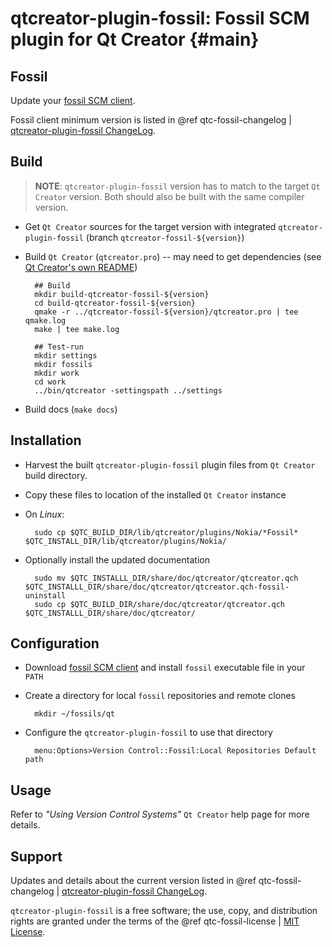 
qtcreator-plugin-fossil: Fossil SCM plugin for Qt Creator {#main}
=========================================================

Fossil
------

Update your [fossil SCM client][fossil-scm].

Fossil client minimum version is listed in
@ref qtc-fossil-changelog | [qtcreator-plugin-fossil ChangeLog][qtc-fossil-changelog].


Build
-----

> __NOTE__: `qtcreator-plugin-fossil` version has to match to the target
> `Qt Creator` version. Both should also be built with the same compiler version.

- Get `Qt Creator` sources for the target version with integrated
  `qtcreator-plugin-fossil` (branch `qtcreator-fossil-${version}`)
- Build `Qt Creator` (`qtcreator.pro`) -- may need to get dependencies
  (see [Qt Creator's own README][qtcreator-readme])

        ## Build
        mkdir build-qtcreator-fossil-${version}
        cd build-qtcreator-fossil-${version}
        qmake -r ../qtcreator-fossil-${version}/qtcreator.pro | tee qmake.log
        make | tee make.log

        ## Test-run
        mkdir settings
        mkdir fossils
        mkdir work
        cd work
        ../bin/qtcreator -settingspath ../settings

- Build docs (`make docs`)


[fossil-scm]: http://fossil-scm.org  "fossil distributed SCM"
[qtcreator-readme]: README "QtCreator README"
[qtc-fossil-license]: LICENSE-plugin-fossil.md "MIT License"
[qtc-fossil-changelog]: CHANGELOG-plugin-fossil.md "qtcreator-plugin-fossil ChangeLog"


Installation
------------

- Harvest the built `qtcreator-plugin-fossil` plugin files from `Qt Creator`
  build directory.
- Copy these files to location of the installed `Qt Creator` instance
- On _Linux_:

        sudo cp $QTC_BUILD_DIR/lib/qtcreator/plugins/Nokia/*Fossil*  $QTC_INSTALL_DIR/lib/qtcreator/plugins/Nokia/

- Optionally install the updated documentation

        sudo mv $QTC_INSTALLL_DIR/share/doc/qtcreator/qtcreator.qch $QTC_INSTALLL_DIR/share/doc/qtcreator/qtcreator.qch-fossil-uninstall
        sudo cp $QTC_BUILD_DIR/share/doc/qtcreator/qtcreator.qch $QTC_INSTALLL_DIR/share/doc/qtcreator/


Configuration
-------------

- Download [fossil SCM client][fossil-scm] and install `fossil` executable file
  in your `PATH`

- Create a directory for local `fossil` repositories and remote clones

        mkdir ~/fossils/qt

- Configure the `qtcreator-plugin-fossil` to use that directory

        menu:Options>Version Control::Fossil:Local Repositories Default path


Usage
-----

Refer to _"Using Version Control Systems"_ `Qt Creator` help page for more
details.


Support
-------

Updates and details about the current version listed in
@ref qtc-fossil-changelog | [qtcreator-plugin-fossil ChangeLog][qtc-fossil-changelog].

`qtcreator-plugin-fossil` is a free software; the use, copy, and distribution
rights are granted under the terms of the
@ref qtc-fossil-license | [MIT License][qtc-fossil-license].
